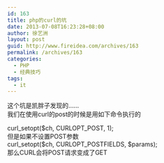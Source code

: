 ```yaml
---
id: 163
title: php的curl的坑
date: 2013-07-08T16:23:28+08:00
author: 徐艺洲
layout: post
guid: http://www.fireidea.com/archives/163
permalink: /archives/163
categories:
  - PHP
  - 经典技巧
tags:
  - it
---
```

<div id="sina_keyword_ad_area2" class="articalContent   ">
  这个坑是凯胖子发现的……<br />我们在使用curl的post的时候是用如下命令执行的</p> 
  
  <p>
    curl_setopt($ch, CURLOPT_POST, 1);<br />但是如果不设置POST参数<br />curl_setopt($ch, CURLOPT_POSTFIELDS, $params);<br />那么CURL会将POST请求变成了GET
  </p>